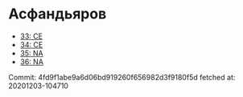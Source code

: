 # Асфандьяров
- [33: CE](33.md)
- [34: CE](34.md)
- [35: NA](35.md)
- [36: NA](36.md)

Commit: 4fd9f1abe9a6d06bd919260f656982d3f9180f5d
 fetched at: 20201203-104710
